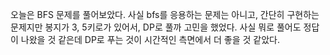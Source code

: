 오늘은 BFS 문제를 풀어보았다. 사실 bfs를 응용하는 문제는 아니고, 간단히 구현하는 문제지만 봉지가 3, 5키로가
있어서, DP로 풀까 고민을 했었다. 사실 뭐로 풀어도 정답이 나왔을 것 같은데 DP로 푸는 것이 시간적인 측면에서
더 좋을 것 같았다.
